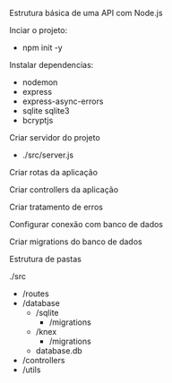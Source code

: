 Estrutura básica de uma API com Node.js

Inciar o projeto:
- npm init -y

Instalar dependencias:
- nodemon
- express
- express-async-errors
- sqlite sqlite3
- bcryptjs

Criar servidor do projeto
- ./src/server.js

Criar rotas da aplicação

Criar controllers da aplicação

Criar tratamento de erros

Configurar conexão com banco de dados

Criar migrations do banco de dados


Estrutura de pastas

./src
  - /routes
  - /database
    - /sqlite
      - /migrations
    - /knex
      - /migrations
    - database.db
  - /controllers
  - /utils


